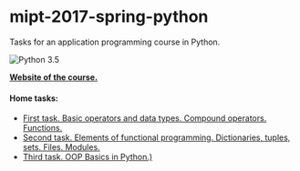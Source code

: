# mipt-2017-spring-python
Tasks for an application programming course in Python.

![Python 3.5](https://img.shields.io/badge/Python-3.5-orange.svg)

**[Website of the course.](http://atp-fivt.org/programmirovanie-na-yazyke-python/)**

#### Home tasks:
* [First task. Basic operators and data types. Compound operators. Functions.](/Task1)
* [Second task. Elements of functional programming. Dictionaries, tuples, sets. Files. Modules.](/Task2)
* [Third task. OOP Basics in Python.)](/Task3)
